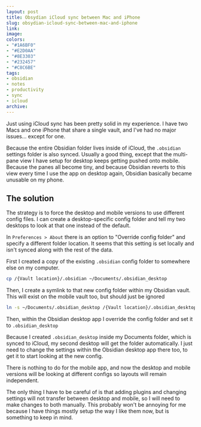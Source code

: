 ```yaml
---
layout: post
title: Obsydian iCloud sync between Mac and iPhone
slug: obsydian-icloud-sync-between-mac-and-iphone
link: 
image: 
colors:
- "#1A6BF0"
- "#E2D0AA"
- "#8E3303"
- "#232457"
- "#C8C6BE"
tags:
- obsidian
- notes
- productivity
- sync
- icloud
archive: 
---
```


Just using iCloud sync has been pretty solid in my experience. I have two Macs and one iPhone that share a single vault, and I've had no major issues... except for one.

Because the entire Obsidian folder lives inside of iCloud, the `.obsidian` settings folder is also synced. Usually a good thing, except that the multi-pane view I have setup for desktop keeps getting pushed onto mobile. Because the panes all become tiny, and because Obsidian reverts to this view every time I use the app on desktop again, Obsidian basically became unusable on my phone.

## The solution

The strategy is to force the desktop and mobile versions to use different config files. I can create a desktop-specific config folder and tell my two desktops to look at that one instead of the default.

<!-- more -->

In `Preferences > About` there is an option to "Override config folder" and specify a different folder location. It seems that this setting is set locally and isn't synced along with the rest of the data.

First I created a copy of the existing `.obsidian` config folder to somewhere else on my computer.

```bash
cp /{Vault location}/.obsidian ~/Documents/.obsidian_desktop
```

Then, I create a symlink to that new config folder within my Obsidian vault. This will exist on the mobile vault too, but should just be ignored

```bash
ln -s ~/Documents/.obsidian_desktop /{Vault location}/.obsidian_desktop
```

Then, within the Obsidian desktop app I override the config folder and set it to `.obsidian_desktop`

Because I created  `.obsidian_desktop` inside my Documents folder, which is synced to iCloud, my second desktop will get the folder automatically. I just need to change the settings within the Obsidian desktop app there too, to get it to start looking at the new config.

There is nothing to do for the mobile app, and now the desktop and mobile versions will be looking at different configs so layouts will remain independent.

The only thing I have to be careful of is that adding plugins and changing settings will not transfer between desktop and mobile, so I will need to make changes to both manually. This probably won't be annoying for me because I have things mostly setup the way I like them now, but is something to keep in mind.

